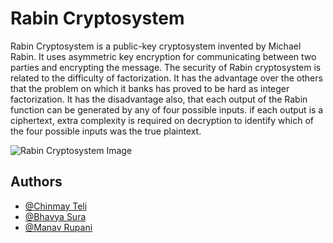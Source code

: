 # Rabin Cryptosystem

<p> Rabin Cryptosystem is a public-key cryptosystem invented by Michael Rabin. It uses
asymmetric key encryption for communicating between two parties and encrypting the
message. The security of Rabin cryptosystem is related to the difficulty of factorization. It has
the advantage over the others that the problem on which it banks has proved to be hard
as integer factorization. It has the disadvantage also, that each output of the Rabin function
can be generated by any of four possible inputs. if each output is a ciphertext, extra
complexity is required on decryption to identify which of the four possible inputs was the
true plaintext. 
</p>

![Rabin Cryptosystem Image]('/static/css/Rabin%20Cryptosystem.png')

## Authors
- [@Chinmay Teli](https://www.github.com/teichinmay02)
- [@Bhavya Sura](https://www.github.com/Baboon12)
- [@Manav Rupani](https://www.github.com/ManavStud)
